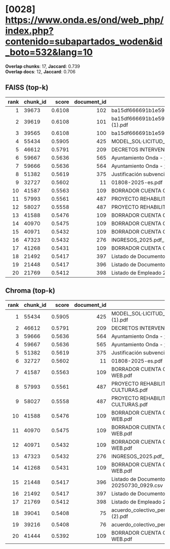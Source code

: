 # [0028] https://www.onda.es/ond/web_php/index.php?contenido=subapartados_woden&id_boto=532&lang=10

**Overlap chunks**: 17, **Jaccard**: 0.739  
**Overlap docs**: 12, **Jaccard**: 0.706

## FAISS (top-k)
rank | chunk_id | score | document_id | title
---:|---|---:|---:|---
1 | 39673 | 0.6108 | 102 | ba15df666691b1e5961b681667a3bb0ca296991924138.pdf.pdf
2 | 39619 | 0.6108 | 101 | ba15df666691b1e5961b681667a3bb0ca296991924138.pdf (1).pdf
3 | 39565 | 0.6108 | 100 | ba15df666691b1e5961b681667a3bb0ca296991924138.pdf
4 | 55434 | 0.5905 | 425 | MODEL_SOL·LICITUD_ESCOLETA_ESTIU_2025 (1).pdf
5 | 46612 | 0.5791 | 209 | DECRETOS INTERVENCIÓN 1S 2024.PDF
6 | 59667 | 0.5636 | 565 | Ayuntamiento Onda - www.onda.es
7 | 59666 | 0.5636 | 564 | Ayuntamiento Onda - www.onda.es
8 | 51382 | 0.5619 | 375 | Justificación subvención Onda.pdf
9 | 32727 | 0.5602 | 11 | 01808-2025-es.pdf
10 | 41587 | 0.5563 | 109 | BORRADOR CUENTA GENERAL 2024 PARA WEB.pdf
11 | 57993 | 0.5561 | 487 | PROYECTO REHABILITACION PARQUE TRES CULTURAS.pdf
12 | 58027 | 0.5558 | 487 | PROYECTO REHABILITACION PARQUE TRES CULTURAS.pdf
13 | 41588 | 0.5476 | 109 | BORRADOR CUENTA GENERAL 2024 PARA WEB.pdf
14 | 40970 | 0.5475 | 109 | BORRADOR CUENTA GENERAL 2024 PARA WEB.pdf
15 | 40971 | 0.5432 | 109 | BORRADOR CUENTA GENERAL 2024 PARA WEB.pdf
16 | 47323 | 0.5432 | 276 | INGRESOS_2025.pdf_1742285328954.pdf
17 | 41268 | 0.5431 | 109 | BORRADOR CUENTA GENERAL 2024 PARA WEB.pdf
18 | 21492 | 0.5417 | 397 | Listado de Documento registro entre fechas.csv
19 | 21448 | 0.5417 | 396 | Listado de Documento registro 20250730_0929.csv
20 | 21769 | 0.5412 | 398 | Listado de Empleado 20250320_1240.csv

## Chroma (top-k)
rank | chunk_id | score | document_id | title
---:|---|---:|---:|---
1 | 55434 | 0.5905 | 425 | MODEL_SOL·LICITUD_ESCOLETA_ESTIU_2025 (1).pdf
2 | 46612 | 0.5791 | 209 | DECRETOS INTERVENCIÓN 1S 2024.PDF
3 | 59666 | 0.5636 | 564 | Ayuntamiento Onda - www.onda.es
4 | 59667 | 0.5636 | 565 | Ayuntamiento Onda - www.onda.es
5 | 51382 | 0.5619 | 375 | Justificación subvención Onda.pdf
6 | 32727 | 0.5602 | 11 | 01808-2025-es.pdf
7 | 41587 | 0.5563 | 109 | BORRADOR CUENTA GENERAL 2024 PARA WEB.pdf
8 | 57993 | 0.5561 | 487 | PROYECTO REHABILITACION PARQUE TRES CULTURAS.pdf
9 | 58027 | 0.5558 | 487 | PROYECTO REHABILITACION PARQUE TRES CULTURAS.pdf
10 | 41588 | 0.5476 | 109 | BORRADOR CUENTA GENERAL 2024 PARA WEB.pdf
11 | 40970 | 0.5475 | 109 | BORRADOR CUENTA GENERAL 2024 PARA WEB.pdf
12 | 40971 | 0.5432 | 109 | BORRADOR CUENTA GENERAL 2024 PARA WEB.pdf
13 | 47323 | 0.5432 | 276 | INGRESOS_2025.pdf_1742285328954.pdf
14 | 41268 | 0.5431 | 109 | BORRADOR CUENTA GENERAL 2024 PARA WEB.pdf
15 | 21448 | 0.5417 | 396 | Listado de Documento registro 20250730_0929.csv
16 | 21492 | 0.5417 | 397 | Listado de Documento registro entre fechas.csv
17 | 21769 | 0.5412 | 398 | Listado de Empleado 20250320_1240.csv
18 | 39041 | 0.5408 | 75 | acuerdo_colectivo_personal_funcionario_2025 (2).pdf
19 | 39216 | 0.5408 | 76 | acuerdo_colectivo_personal_funcionario_2025.pdf
20 | 41444 | 0.5392 | 109 | BORRADOR CUENTA GENERAL 2024 PARA WEB.pdf
